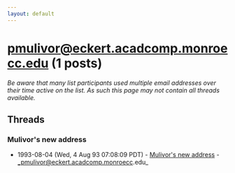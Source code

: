 ```yaml
---
layout: default
---
```


# pmulivor@eckert.acadcomp.monroecc.edu (1 posts)

_Be aware that many list participants used multiple email addresses over their time active on the list. As such this page may not contain all threads available._

## Threads

### Mulivor's new address
+ 1993-08-04 (Wed, 4 Aug 93 07:08:09 PDT) - [Mulivor's new address](/archive/1993/08/4c1e27377c17d892a59c7f0188f2fa1d5079ce9439fb77202e0ee975249c54cf) - _pmulivor@eckert.acadcomp.monroecc.edu_

